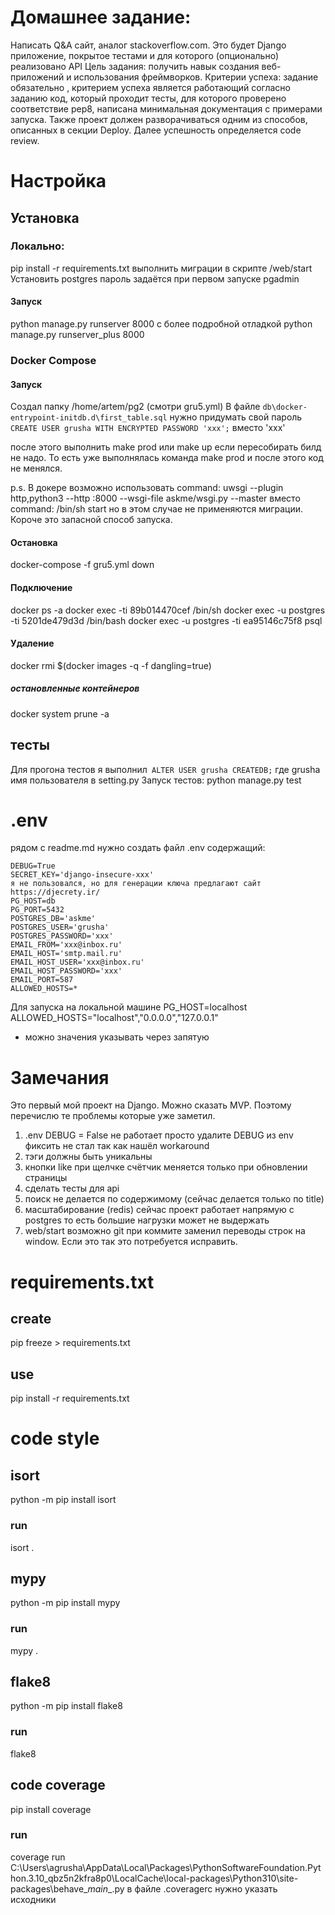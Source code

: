 # Домашнее задание:
Написать Q&A сайт, аналог stackoverflow.com. Это будет Django приложение, 
покрытое тестами и для которого (опционально) реализовано API
Цель задания: получить навык создания веб-приложений и использования фреймворков.
Критерии успеха: задание
обязательно
, критерием успеха является работающий согласно заданию код, который 
проходит тесты, для которого проверено соответствие pep8, написана 
минимальная документация с примерами запуска.
Также проект должен разворачиваться одним из способов, описанных в секции 
Deploy. Далее успешность определяется code review.

# Настройка
## Установка 
### Локально:
pip install -r requirements.txt
выполнить миграции в скрипте /web/start
Установить postgres
пароль задаётся при первом запуске pgadmin

#### Запуск
python manage.py runserver 8000
c более подробной отладкой
python manage.py runserver_plus 8000

### Docker Compose
#### Запуск
Создал папку /home/artem/pg2 (смотри gru5.yml)
В файле ```db\docker-entrypoint-initdb.d\first_table.sql```
нужно придумать свой пароль ```
CREATE USER grusha WITH ENCRYPTED PASSWORD 'xxx';```
вместо 'xxx'

после этого выполнить 
make prod
или
make up
если пересобирать билд не надо. То есть уже выполнялась команда
make prod
и после этого код не менялся.

p.s.
В докере возможно использовать
command: uwsgi --plugin http,python3 --http :8000 --wsgi-file askme/wsgi.py --master
вместо 
command: /bin/sh start
но в этом случае не применяются миграции. Короче это запасной способ запуска.

#### Остановка
docker-compose -f gru5.yml down

#### Подключение
docker ps -a
docker exec -ti 89b014470cef /bin/sh
docker exec -u postgres -ti 5201de479d3d /bin/bash
docker exec -u postgres -ti ea95146c75f8 psql

#### Удаление
docker rmi $(docker images -q -f dangling=true)
##### остановленные контейнеров
docker system prune -a

## тесты
Для прогона тестов я выполнил```
ALTER USER grusha CREATEDB;```
где grusha имя пользователя в setting.py
Запуск тестов:
python manage.py test

# .env
рядом с readme.md нужно создать файл .env
содержащий:
```
DEBUG=True
SECRET_KEY='django-insecure-xxx'
я не пользовался, но для генерации ключа предлагают сайт https://djecrety.ir/
PG_HOST=db
PG_PORT=5432
POSTGRES_DB='askme'
POSTGRES_USER='grusha'
POSTGRES_PASSWORD='xxx'
EMAIL_FROM='xxx@inbox.ru'
EMAIL_HOST='smtp.mail.ru'
EMAIL_HOST_USER='xxx@inbox.ru'
EMAIL_HOST_PASSWORD='xxx'
EMAIL_PORT=587
ALLOWED_HOSTS=*
```
Для запуска на локальной машине
PG_HOST=localhost
ALLOWED_HOSTS="localhost","0.0.0.0","127.0.0.1"
- можно значения указывать через запятую

# Замечания
Это первый мой проект на Django. Можно сказать MVP.
Поэтому перечислю те проблемы которые уже заметил.
1. .env 
DEBUG = False не работает 
просто удалите DEBUG из env
фиксить не стал так как нашёл workaround
2. тэги должны быть уникальны 
3. кнопки like при щелчке счётчик меняется только при обновлении страницы
4. сделать тесты для api 
5. поиск не делается по содержимому (сейчас делается только по title)
6. масштабирование (redis) сейчас проект работает напрямую с postgres
то есть большие нагрузки может не выдержать
7. web/start возможно git при коммите заменил переводы строк на window. Если это так это потребуется исправить.


# requirements.txt
## create
pip freeze > requirements.txt
## use
pip install -r requirements.txt

# code style
## isort
python -m pip install isort
### run 
isort .
## mypy
python -m pip install mypy
### run 
mypy .
## flake8
python -m pip install flake8
### run
flake8
## code coverage
pip install coverage
### run
coverage run C:\Users\agrusha\AppData\Local\Packages\PythonSoftwareFoundation.Python.3.10_qbz5n2kfra8p0\LocalCache\local-packages\Python310\site-packages\behave\__main__.py
в файле .coveragerc нужно указать исходники
